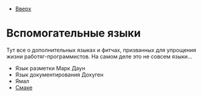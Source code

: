 * [Вверх](../TableOfContent.md)

# Вспомогательные языки

Тут все о дополнительных языках и фитчах, призванных для упрощения жизни работяг-программистов. На самом деле это не совсем языки...

* Язык разметки Марк Даун
* Язык документирования Дохуген
* Ямал
* [Смаке](Cmake/CMake.md)

